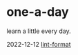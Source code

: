 # one-a-day
learn a little every day.

2022-12-12 [lint-format](https://github.com/sevenjian/one-a-day/tree/main/lint-format)